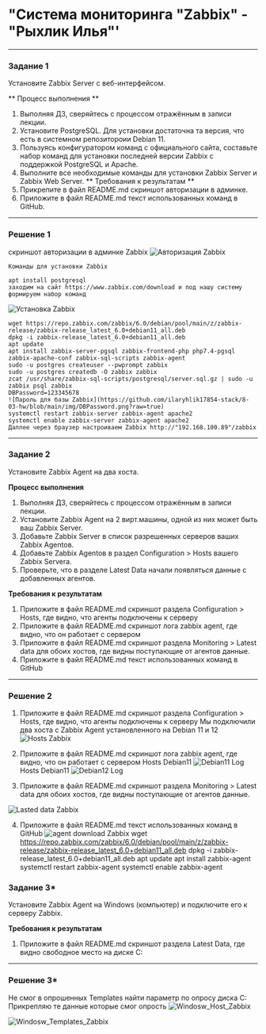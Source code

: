 # "Система мониторинга "Zabbix" - "Рыхлик Илья"' 

---

### Задание 1

Установите Zabbix Server с веб-интерфейсом.

** Процесс выполнения **
1. Выполняя ДЗ, сверяйтесь с процессом отражённым в записи лекции.
2. Установите PostgreSQL. Для установки достаточна та версия, что есть в системном репозитороии Debian 11.
3. Пользуясь конфигуратором команд с официального сайта, составьте набор команд для установки последней версии Zabbix с поддержкой PostgreSQL и Apache.
4. Выполните все необходимые команды для установки Zabbix Server и Zabbix Web Server.
** Требования к результатам **
1. Прикрепите в файл README.md скриншот авторизации в админке.
2. Приложите в файл README.md текст использованных команд в GitHub.

---

### Решение 1

скриншот авторизации в админке Zabbix
![Авторизация Zabbix](https://github.com/ilaryhlik17854-stack/8-03-hw/blob/main/img/Zabbiz_auth.png?raw=true)

`Команды для установки Zabbix`
```
apt install postgresql
заходим на сайт https://www.zabbix.com/download и под нашу систему формируем набор команд
```
![Установка Zabbix](https://github.com/ilaryhlik17854-stack/8-03-hw/blob/main/img/Agent_download.png?raw=true)

```
wget https://repo.zabbix.com/zabbix/6.0/debian/pool/main/z/zabbix-release/zabbix-release_latest_6.0+debian11_all.deb
dpkg -i zabbix-release_latest_6.0+debian11_all.deb
apt update
apt install zabbix-server-pgsql zabbix-frontend-php php7.4-pgsql zabbix-apache-conf zabbix-sql-scripts zabbix-agent
sudo -u postgres createuser --pwprompt zabbix
sudo -u postgres createdb -O zabbix zabbix
zcat /usr/share/zabbix-sql-scripts/postgresql/server.sql.gz | sudo -u zabbix psql zabbix
DBPassword=123345678
![Пароль для базы Zabbix](https://github.com/ilaryhlik17854-stack/8-03-hw/blob/main/img/DBPassword.png?raw=true)
systemctl restart zabbix-server zabbix-agent apache2
systemctl enable zabbix-server zabbix-agent apache2
Даллее через браузер настроиваем Zabbix http://"192.168.100.89"/zabbix
```
---

### Задание 2

Установите Zabbix Agent на два хоста.

**Процесс выполнения**
1. Выполняя ДЗ, сверяйтесь с процессом отражённым в записи лекции.
2. Установите Zabbix Agent на 2 вирт.машины, одной из них может быть ваш Zabbix Server.
3. Добавьте Zabbix Server в список разрешенных серверов ваших Zabbix Agentов.
4. Добавьте Zabbix Agentов в раздел Configuration > Hosts вашего Zabbix Servera.
5. Проверьте, что в разделе Latest Data начали появляться данные с добавленных агентов.

**Требования к результатам**
1. Приложите в файл README.md скриншот раздела Configuration > Hosts, где видно, что агенты подключены к серверу
2. Приложите в файл README.md скриншот лога zabbix agent, где видно, что он работает с сервером
3. Приложите в файл README.md скриншот раздела Monitoring > Latest data для обоих хостов, где видны поступающие от агентов данные.
4. Приложите в файл README.md текст использованных команд в GitHub

---

### Решение 2

1. Приложите в файл README.md скриншот раздела Configuration > Hosts, где видно, что агенты подключены к серверу
Мы подключили два хоста с Zabbix Agent установленного на Debian 11 и 12
![Hosts Zabbix](https://github.com/ilaryhlik17854-stack/8-03-hw/blob/main/img/Zabbix_hosts.png?raw=true)

2. Приложите в файл README.md скриншот лога zabbix agent, где видно, что он работает с сервером
Hosts Debian11
![Debian11 Log](https://github.com/ilaryhlik17854-stack/8-03-hw/blob/main/img/debian11.png?raw=true)
Hosts Debian11
![Debian12 Log](https://github.com/ilaryhlik17854-stack/8-03-hw/blob/main/img/debian12.png?raw=true)

3. Приложите в файл README.md скриншот раздела Monitoring > Latest data для обоих хостов, где видны поступающие от агентов данные.

![Lasted data Zabbix](https://github.com/ilaryhlik17854-stack/8-03-hw/blob/main/img/LastedDate.png?raw=true)

4. Приложите в файл README.md текст использованных команд в GitHub
![agent download Zabbix](https://github.com/ilaryhlik17854-stack/8-03-hw/blob/main/img/Agent_download.png?raw=true)
wget https://repo.zabbix.com/zabbix/6.0/debian/pool/main/z/zabbix-release/zabbix-release_latest_6.0+debian11_all.deb
dpkg -i zabbix-release_latest_6.0+debian11_all.deb
apt update
apt install zabbix-agent
systemctl restart zabbix-agent
systemctl enable zabbix-agent

### Задание 3*

Установите Zabbix Agent на Windows (компьютер) и подключите его к серверу Zabbix.

**Требования к результатам**
1. Приложите в файл README.md скриншот раздела Latest Data, где видно свободное место на диске C:

---

### Решение 3*

Не смог в опрошенных Templates найти параметр по опросу диска С:
Прикрепляю те данные которые смог опрость
![Windosw_Host_Zabbix](https://github.com/ilaryhlik17854-stack/8-03-hw/blob/main/img/Windosw_Host.png?raw=true)

![Windosw_Templates_Zabbix](https://github.com/ilaryhlik17854-stack/8-03-hw/blob/main/img/Windosw_Templates.png?raw=true)

